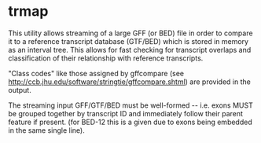 # trmap
This utility allows streaming of a large GFF (or BED) file in order to compare it to a
reference transcript database (GTF/BED) which is stored in memory as an interval tree.
This allows for fast checking for transcript overlaps and classification of their relationship with reference transcripts.

"Class codes" like those assigned by gffcompare (see http://ccb.jhu.edu/software/stringtie/gffcompare.shtml) 
are provided in the output.

The streaming input GFF/GTF/BED must be well-formed -- i.e. exons MUST 
be grouped together by transcript ID and immediately follow
their parent feature if present. (for BED-12 this is a given
due to exons being embedded in the same single line).

